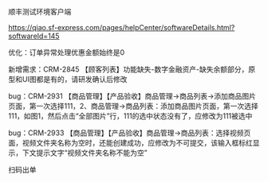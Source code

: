 顺丰测试环境客户端

https://qiao.sf-express.com/pages/helpCenter/softwareDetails.html?softwareId=145









优化：订单异常处理优惠金额始终是0

新增需求：CRM-2845 【顾客列表】功能缺失-数字金融资产-缺失余额部分，原型和UI图都是有的，请研发确认后修改

bug：CRM-2931 【商品管理】【产品验收】商品管理->商品列表->添加商品图片页面，第一次选择111，2、商品管理->商品列表：添加商品图片页面，第一次选择111，如图1，然后点击“全部图片”行，111的选中状态没有了，应修改为111被选中





bug：CRM-2933    【商品管理】【产品验收】商品管理->商品列表：选择视频页面，视频文件夹名称为空时，还能创建成功，应修改为不可提交，该输入框标红显示，下文提示文字“视频文件夹名称不能为空”



扫码出单





























